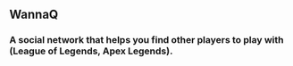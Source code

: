 
## WannaQ

### A social network that helps you find other players to play with (League of Legends, Apex Legends).
<span style="font-size: x-large; ">


</span>
